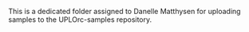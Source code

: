 This is a dedicated folder assigned to Danelle Matthysen for uploading samples to the UPLOrc-samples repository. 
